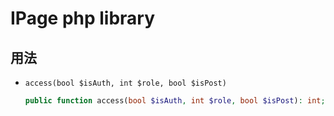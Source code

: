 IPage php library
===
用法
---
+ `access(bool $isAuth, int $role, bool $isPost)`
    ```php
    public function access(bool $isAuth, int $role, bool $isPost): int;
    ```
  